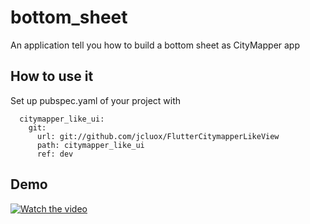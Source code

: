 # bottom_sheet

An application tell you how to build a bottom sheet as CityMapper app

## How to use it 

Set up pubspec.yaml of your project with 
```
  citymapper_like_ui:
    git:
      url: git://github.com/jcluox/FlutterCitymapperLikeView
      path: citymapper_like_ui
      ref: dev
```

## Demo

[![Watch the video](https://img.youtube.com/vi/wnMOuSo970I/hqdefault.jpg)](https://youtu.be/wnMOuSo970I)
